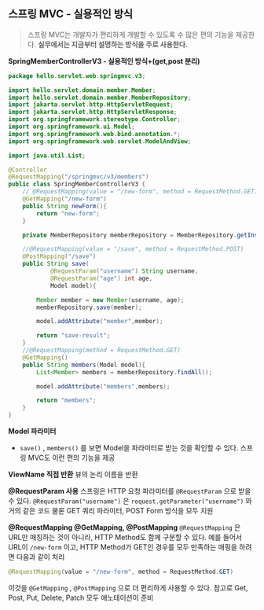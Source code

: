 ## 스프링 MVC - 실용적인 방식
> 스프링 MVC는 개발자가 편리하게 개발할 수 있도록 수 많은 편의 기능을 제공한다.
**실무에서는 지금부터 설명하는 방식을 주로 사용한다.**

**SpringMemberControllerV3 - 실용적인 방식+(get,post 분리)**
```java
package hello.servlet.web.springmvc.v3;

import hello.servlet.domain.member.Member;
import hello.servlet.domain.member.MemberRepository;
import jakarta.servlet.http.HttpServletRequest;
import jakarta.servlet.http.HttpServletResponse;
import org.springframework.stereotype.Controller;
import org.springframework.ui.Model;
import org.springframework.web.bind.annotation.*;
import org.springframework.web.servlet.ModelAndView;

import java.util.List;

@Controller
@RequestMapping("/springmvc/v3/members")
public class SpringMemberControllerV3 {
    // @RequestMapping(value = "/new-form", method = RequestMethod.GET)
    @GetMapping("/new-form")
    public String newForm(){
        return "new-form";
    }

    private MemberRepository memberRepository = MemberRepository.getInstance();

    //@RequestMapping(value = "/save", method = RequestMethod.POST)
    @PostMapping("/save")
    public String save(
            @RequestParam("username") String username,
            @RequestParam("age") int age,
            Model model){

        Member member = new Member(username, age);
        memberRepository.save(member);

        model.addAttribute("member",member);

        return "save-result";
    }
    //@RequestMapping(method = RequestMethod.GET)
    @GetMapping()
    public String members(Model model){
        List<Member> members = memberRepository.findAll();

        model.addAttribute("members",members);

        return "members";
    }
}
```
**Model 파라미터**
- `save()` , `members()` 를 보면 Model을 파라미터로 받는 것을 확인할 수 있다. 스프링 MVC도 이런 편의 기능을 제공

**ViewName 직접 반환**
뷰의 논리 이름을 반환

**@RequestParam 사용**
스프링은 HTTP 요청 파라미터를 `@RequestParam` 으로 받을 수 있다.
`@RequestParam("username")` 은 `request.getParameter("username")` 와 거의 같은 코드
물론 GET 쿼리 파라미터, POST Form 방식을 모두 지원

**@RequestMapping @GetMapping, @PostMapping**
`@RequestMapping` 은 URL만 매칭하는 것이 아니라, HTTP Method도 함께 구분할 수 있다.
예를 들어서 URL이 `/new-form` 이고, HTTP Method가 GET인 경우를 모두 만족하는 매핑을 하려면 다음과 같이 처리

```java
@RequestMapping(value = "/new-form", method = RequestMethod.GET) 
```

이것을 `@GetMapping` , `@PostMapping` 으로 더 편리하게 사용할 수 있다. 참고로 Get, Post, Put, Delete, Patch 모두 애노테이션이 준비




